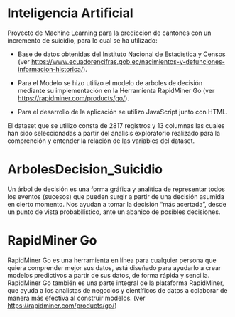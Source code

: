 # Inteligencia Artificial
Proyecto de Machine Learning para la prediccion de cantones con un incremento de suicidio, para lo cual se ha utilizado:

  * Base de datos obtenidas del Instituto Nacional de Estadística y Censos (ver https://www.ecuadorencifras.gob.ec/nacimientos-y-defunciones-informacion-historica/).
  
  * Para el Modelo se hizo utilizo el modelo de arboles de decisión mediante su implementación en la Herramienta RapidMiner Go (ver https://rapidminer.com/products/go/).
  
  * Para el desarrollo de la aplicación se utilizo JavaScript junto con HTML.

El dataset que se utilizo consta de 2817 registros y 13 columnas las cuales han sido seleccionadas a partir del analisis exploratorio realizado para la comprención y entender la relación de las variables del dataset.

# ArbolesDecision_Suicidio
Un árbol de decisión es una forma gráfica y analítica de representar todos los eventos (sucesos) que pueden surgir a partir de una decisión asumida en cierto momento. Nos ayudan a tomar la decisión “más acertada”, desde un punto de vista probabilístico, ante un abanico de posibles decisiones.

# RapidMiner Go
RapidMiner Go es una herramienta en línea para cualquier persona que quiera comprender mejor sus datos, está diseñado para ayudarlo a crear modelos predictivos a partir de sus datos, de forma rápida y sencilla. RapidMiner Go también es una parte integral de la plataforma RapidMiner, que ayuda a los analistas de negocios y científicos de datos a colaborar de manera más efectiva al construir modelos. (ver https://rapidminer.com/products/go/)


